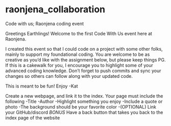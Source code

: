 # raonjena_collaboration
Code with us; Raonjena coding event 

Greetings Earthlings! Welcome to the first Code With Us event here at Raonjena.

I created this event so that I could code on a project with some other folks, mainly to support my foundational coding. You are welcome to be as creative as you’d like with the assignment below, but please keep things PG. If this is a cakewalk for you, I encourage you to highlight some of your advanced coding knowledge. Don’t forget to push commits and sync your changes so others can follow along with your updated code. 

This is meant to be fun! Enjoy
-Kat


Create a new webpage, and link it to the index. 
Your page must include the following
-Title
-Author 
-Highlight something you enjoy
-Include a quote or photo 
-The background should be your favorite color
-(OPTIONAL) Link your GitHub/discord 
*BONUS* Have a back button that takes you back to the index page of the website 
